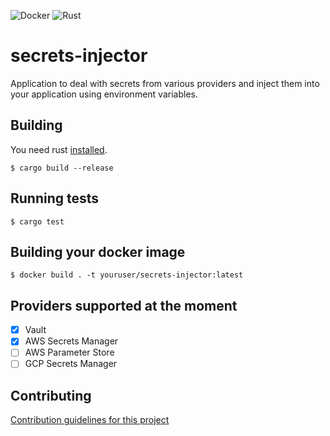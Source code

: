 ![Docker](https://github.com/rodrigodealer/secrets-injector/workflows/Docker/badge.svg)
![Rust](https://github.com/rodrigodealer/secrets-injector/workflows/Rust/badge.svg)
# secrets-injector

Application to deal with secrets from various providers and inject them into your application using environment variables.

## Building

You need rust [installed](https://rustup.rs/).

`$ cargo build --release`

## Running tests

`$ cargo test`

## Building your docker image

`$ docker build . -t youruser/secrets-injector:latest`

## Providers supported at the moment

- [x] Vault
- [x] AWS Secrets Manager
- [ ] AWS Parameter Store
- [ ] GCP Secrets Manager

## Contributing

[Contribution guidelines for this project](docs/CONTRIBUTING.md)
